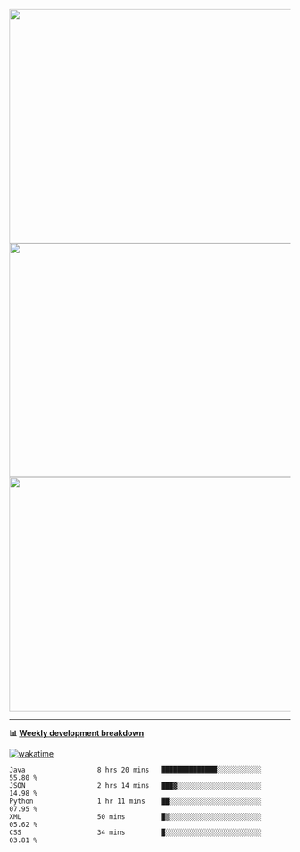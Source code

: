<p float="left" align="middle"><img src="https://user-images.githubusercontent.com/56089155/195064669-12bd89bb-53c9-44b1-9fd8-993f93f585e1.png" width="600px" height="420px">
<img src="https://user-images.githubusercontent.com/56089155/195064706-c37aa3c8-f669-46c9-abba-1eadcbb910c5.png" width="600px" height="420px">
<img src="https://user-images.githubusercontent.com/56089155/195064753-0de674c7-4fc7-4831-a8a5-402e19cc77be.png" width="600px" height="420px"></p>

<hr />

**📊 [Weekly development breakdown](https://wakatime.com/@Ari24)**

[![wakatime](https://wakatime.com/badge/user/ca34c016-707f-4382-84cf-1823913a1423.svg)](https://wakatime.com/@ca34c016-707f-4382-84cf-1823913a1423)

<!--START_SECTION:waka-->

```text
Java                  8 hrs 20 mins   ██████████████░░░░░░░░░░░   55.80 %
JSON                  2 hrs 14 mins   ███▓░░░░░░░░░░░░░░░░░░░░░   14.98 %
Python                1 hr 11 mins    ██░░░░░░░░░░░░░░░░░░░░░░░   07.95 %
XML                   50 mins         █▒░░░░░░░░░░░░░░░░░░░░░░░   05.62 %
CSS                   34 mins         █░░░░░░░░░░░░░░░░░░░░░░░░   03.81 %
```

<!--END_SECTION:waka-->
